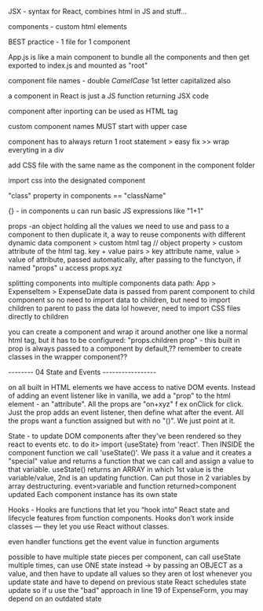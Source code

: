 JSX - syntax for React, combines html in JS and stuff...

components - custom html elements

BEST practice - 1 file for 1 component

App.js is like a main component to bundle all the components and then get exported to index.js and mounted as "root"

component file names - double _CamelCase_ 1st letter capitalized also

a component in React is just a JS function returning JSX code

component after inporting can be used as HTML tag

custom component names MUST start with upper case

component has to always return 1 root statement > easy fix >> wrap everyting in a div

add CSS file with the same name as the component in the component folder

import css into the designated component

"class" property in components == "className"

{} - in components u can run basic JS expressions like "1+1"

props -an object holding all the values we need to use and pass to a component to then duplicate it, a way to reuse components with different dynamic data
component > custom html tag // object property > custom attribute of the html tag. key + value pairs > key attribute name, value > value of attribute, passed automatically, after passing to the functyon, if named "props" u access props.xyz

splitting components into multiple components
data path: App > ExpenseItem > ExpenseDate
data is passed from parent component to child component so no need to import data to children, but need to import children to parent to pass the data lol
however, need to import CSS files directly to children

you can create a component and wrap it around another one like a normal html tag, but it has to be configured:
"props.children prop" - this built in prop is always passed to a component by default,?? remember to create classes in the wrapper component??

-------- 04 State and Events -----------------

on all built in HTML elements we have access to native DOM events. Instead of adding an event listener like in vanilla, we add a "prop" to the html element - an "attribute". All the props are "on+xyz" f ex onClick for click. Just the prop adds an event listener, then define what after the event. All the props want a function assigned but with no "()". We just point at it.

State - to update DOM components after they've been rendered so they react to events etc. to do it> import {useState} from 'react'. Then INSIDE the component function we call 'useState()'. We pass it a value and it creates a "special" value and returns a function that we can call and assign a value to that variable. useState() returns an ARRAY in which 1st value is the variable/value, 2nd is an updating function. Can put those in 2 variables by array destructuring.
event>variable and function returned>component updated
Each component instance has its own state

Hooks - Hooks are functions that let you “hook into” React state and lifecycle features from function components. Hooks don’t work inside classes — they let you use React without classes.

even handler functions get the event value in function arguments

possible to have multiple state pieces per component, can call useState multiple times, can use ONE state instead -> by passing an OBJECT as a value, and then have to update all values so they aren ot lost
whenever you update state and have to depend on previous state
React schedules state update so if u use the "bad" approach in line 19 of ExpenseForm, you may depend on an outdated state
